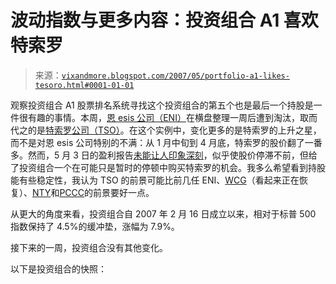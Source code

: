 <!--yml

分类：未分类

日期：2024-05-18 19:14:55

-->

# 波动指数与更多内容：投资组合 A1 喜欢特索罗

> 来源：[`vixandmore.blogspot.com/2007/05/portfolio-a1-likes-tesoro.html#0001-01-01`](http://vixandmore.blogspot.com/2007/05/portfolio-a1-likes-tesoro.html#0001-01-01)

观察投资组合 A1 股票排名系统寻找这个投资组合的第五个也是最后一个持股是一件很有趣的事情。本周，[恩 esis 公司（ENI）](http://finance.google.com/finance?q=eni&hl=en)在横盘整理一周后遭到淘汰，取而代之的是[特索罗公司（TSO）](http://finance.google.com/finance?q=tso&hl=en)。在这个实例中，变化更多的是特索罗的上升之星，而不是对恩 esis 公司特别的不满：从 1 月中旬到 4 月底，特索罗的股价翻了一番多。然而，5 月 3 日的盈利报告[未能让人印象深刻](http://biz.yahoo.com/ap/070503/earns_tesoro.html?.v=1)，似乎使股价停滞不前，但给了投资组合一个在可能只是暂时的停顿中购买特索罗的机会。我多么希望看到持股能有些稳定性，我认为 TSO 的前景可能比前几任 ENI、[WCG](http://finance.google.com/finance?q=wcg&hl=en)（看起来正在恢复）、[NTY](http://finance.google.com/finance?q=nty&hl=en)和[PCCC](http://finance.google.com/finance?q=pccc&hl=en)的前景要好一点。

从更大的角度来看，投资组合自 2007 年 2 月 16 日成立以来，相对于标普 500 指数保持了 4.5%的缓冲垫，涨幅为 7.9%。

接下来的一周，投资组合没有其他变化。

以下是投资组合的快照：
